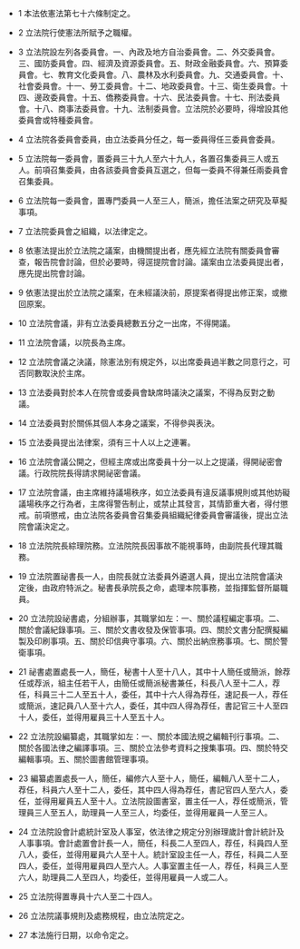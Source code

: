 * 1 本法依憲法第七十六條制定之。

* 2 立法院行使憲法所賦予之職權。

* 3 立法院設左列各委員會。一、內政及地方自治委員會。二、外交委員會。三、國防委員會。四、經濟及資源委員會。五、財政金融委員會。六、預算委員會。七、教育文化委員會。八、農林及水利委員會。九、交通委員會。十、社會委員會。十一、勞工委員會。十二、地政委員會。十三、衛生委員會。十四、邊政委員會。十五、僑務委員會。十六、民法委員會。十七、刑法委員會。十八、商事法委員會。十九、法制委員會。立法院於必要時，得增設其他委員會或特種委員會。

* 4 立法院各委員會委員，由立法委員分任之，每一委員得任三委員會委員。

* 5 立法院每一委員會，置委員三十九人至六十九人，各置召集委員三人或五人。前項召集委員，由各該委員會委員互選之，但每一委員不得兼任兩委員會召集委員。

* 6 立法院每一委員會，置專門委員一人至三人，簡派，擔任法案之研究及草擬事項。

* 7 立法院委員會之組織，以法律定之。

* 8 依憲法提出於立法院之議案，由機關提出者，應先經立法院有關委員會審查，報告院會討論，但於必要時，得逕提院會討論。議案由立法委員提出者，應先提出院會討論。

* 9 依憲法提出於立法院之議案，在未經議決前，原提案者得提出修正案，或撤回原案。

* 10 立法院會議，非有立法委員總數五分之一出席，不得開議。

* 11 立法院會議，以院長為主席。

* 12 立法院會議之決議，除憲法別有規定外，以出席委員過半數之同意行之，可否同數取決於主席。

* 13 立法委員對於本人在院會或委員會缺席時議決之議案，不得為反對之動議。

* 14 立法委員對於關係其個人本身之議案，不得參與表決。

* 15 立法委員提出法律案，須有三十人以上之連署。

* 16 立法院會議公開之，但經主席或出席委員十分一以上之提議，得開祕密會議。行政院院長得請求開祕密會議。

* 17 立法院會議，由主席維持議場秩序，如立法委員有違反議事規則或其他妨礙議場秩序之行為者，主席得警告制止，或禁止其發言，其情節重大者，得付懲戒。前項懲戒，由立法院各委員會召集委員組織紀律委員會審議後，提出立法院會議決定之。

* 18 立法院院長綜理院務。立法院院長因事故不能視事時，由副院長代理其職務。

* 19 立法院置祕書長一人，由院長就立法委員外遴選人員，提出立法院會議決定後，由政府特派之。秘書長承院長之命，處理本院事務，並指揮監督所屬職員。

* 20 立法院設祕書處，分組辦事，其職掌如左：一、關於議程編定事項。二、關於會議紀錄事項。三、關於文書收發及保管事項。四、關於文書分配撰擬編製及印刷事項。五、關於印信典守事項。六、關於出納庶務事項。七、關於警衛事項。

* 21 祕書處置處長一人，簡任，秘書十人至十八人，其中十人簡任或簡派，餘荐任或荐派，組主任若干人，由簡任或簡派秘書兼任，科長八人至十二人，荐任，科員三十二人至五十人，委任，其中十六人得為荐任，速記長一人，荐任或簡派，速記員八人至十六人，委任，其中四人得為荐任，書記官三十人至四十人，委任，並得用雇員三十人至五十人。

* 22 立法院設編纂處，其職掌如左：一、關於本國法規之編輯刊行事項。二、關於各國法律之編譯事項。三、關於立法參考資料之搜集事項。四、關於特交編輯事項。五、關於圖書館管理事項。

* 23 編纂處置處長一人，簡任，編修六人至十人，簡任，編輯八人至十二人，荐任，科員六人至十二人，委任，其中四人得為荐任，書記官四人至六人，委任，並得用雇員五人至十人。立法院設圖書室，置主任一人，荐任或簡派，管理員三人至五人，助理員一人至三人，均委任，並得用雇員一人至三人。

* 24 立法院設會計處統計室及人事室，依法律之規定分別辦理歲計會計統計及人事事項。會計處置會計長一人，簡任，科長二人至四人，荐任，科員四人至八人，委任，並得用雇員六人至十人。統計室設主任一人，荐任，科員二人至四人，委任，並得用雇員四人至六人。人事室置主任一人，荐任，科員三人至六人，助理員二人至四人，均委任，並得用雇員一人或二人。

* 25 立法院得置專員十六人至二十四人。

* 26 立法院議事規則及處務規程，由立法院定之。

* 27 本法施行日期，以命令定之。

